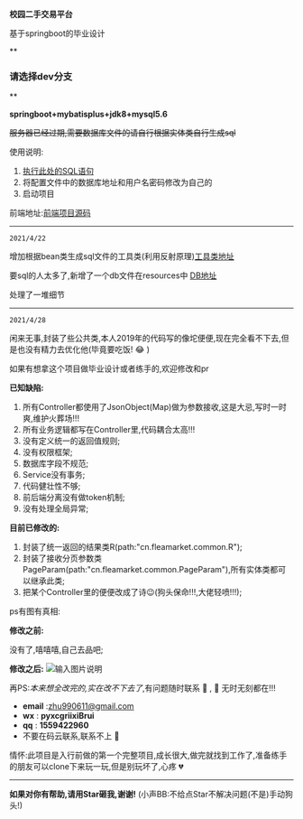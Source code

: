 **校园二手交易平台**

基于springboot的毕业设计

 **

### 请选择dev分支
** 

**springboot+mybatisplus+jdk8+mysql5.6**

<s>服务器已经过期,需要数据库文件的请自行根据实体类自行生成sql</s>

使用说明:

1. [执行此处的SQL语句](https://gitee.com/zhuliyou/FleaMarket/blob/master/src/main/resources/db/face.sql)
2. 将配置文件中的数据库地址和用户名密码修改为自己的
3. 启动项目

前端地址:[前端项目源码](https://gitee.com/zhuliyou/campu)

-----------------------------------------------
`2021/4/22`

增加根据bean类生成sql文件的工具类(利用反射原理)[工具类地址](https://gitee.com/zhuliyou/FleaMarket/blob/dev/src/main/java/cn/fleamarket/utils/GenerateSqlToBean.java)

要sql的人太多了,新增了一个db文件在resources中 [DB地址](https://gitee.com/zhuliyou/FleaMarket/blob/master/src/main/resources/db/face.sql)

处理了一堆细节


--------------------------------------------
`2021/4/28`

闲来无事,封装了些公共类,本人2019年的代码写的像坨便便,现在完全看不下去,但是也没有精力去优化他(毕竟要吃饭! :joy: )

如果有想拿这个项目做毕业设计或者练手的,欢迎修改和pr

 **已知缺陷:** 

1. 所有Controller都使用了JsonObject(Map)做为参数接收,这是大忌,写时一时爽,维护火葬场!!!
1. 所有业务逻辑都写在Controller里,代码耦合太高!!!
1. 没有定义统一的返回值规则;
1. 没有权限框架;
1. 数据库字段不规范;
1. Service没有事务;
1. 代码健壮性不够;
1. 前后端分离没有做token机制;
1. 没有处理全局异常;
 
 **目前已修改的:** 

1. 封装了统一返回的结果类R(path:"cn.fleamarket.common.R");
1. 封装了接收分页参数类PageParam(path:"cn.fleamarket.common.PageParam"),所有实体类都可以继承此类;
1. 把某个Controller里的便便改成了诗😉(狗头保命!!!,大佬轻喷!!!);

ps有图有真相:

**修改之前:**

没有了,嘻嘻嘻,自己去品吧;

**修改之后:**
![输入图片说明](https://images.gitee.com/uploads/images/2021/0428/180055_5926d6df_5074282.png "1619603948.png")

再PS:*本来想全改完的,实在改不下去了*,有问题随时联系 :older_man: , :older_man: 无时无刻都在!!!

-  **email** :zhu990611@gmail.com
-  **wx** : **pyxcgriixiBrui** 
-  **qq** : **1559422960** 
-  不要在码云联系,联系不上 :older_man: 

情怀:此项目是入行前做的第一个完整项目,成长很大,做完就找到工作了,准备练手的朋友可以clone下来玩一玩,但是别玩坏了,心疼 :broken_heart: 

----------------------------------------------------------------------







 **如果对你有帮助,请用Star砸我,谢谢!** (小声BB:不给点Star不解决问题(不是)手动狗头!)


